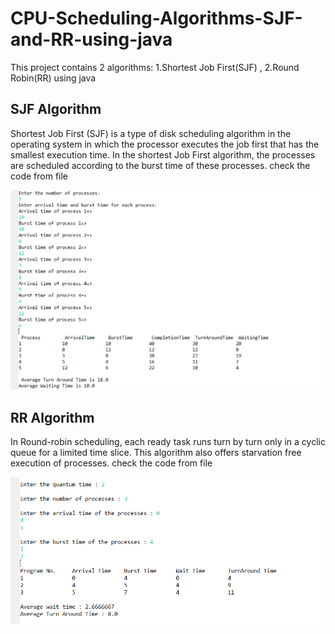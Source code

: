 # CPU-Scheduling-Algorithms-SJF-and-RR-using-java

This project contains 2 algorithms: 1.Shortest Job First(SJF) , 2.Round Robin(RR) using java

## SJF Algorithm
Shortest Job First (SJF) is a type of disk scheduling algorithm in the operating system in which the processor executes the job first that has the smallest execution time. In the shortest Job First algorithm, the processes are scheduled according to the burst time of these processes.
check the code from <a href=""> </a> file

![My_Image](SJF.png)

## RR Algorithm
In Round-robin scheduling, each ready task runs turn by turn only in a cyclic queue for a limited time slice. This algorithm also offers starvation free execution of processes.
check the code from <a href=""> </a> file

![My_Image](RR.png)
